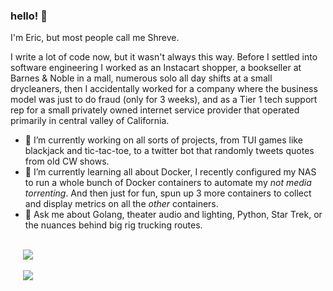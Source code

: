 ### hello! 👋

I'm Eric, but most people call me Shreve. 

I write a lot of code now, but it wasn't always this way. Before I settled into software engineering I worked as an Instacart shopper, a bookseller at Barnes & Noble in a mall, numerous solo all day shifts at a small drycleaners, then I accidentally worked for a company where the business model was just to do fraud (only for 3 weeks), and as a Tier 1 tech support rep for a small privately owned internet service provider that operated primarily in central valley of California.

- 🔭 I’m currently working on all sorts of projects, from TUI games like blackjack and tic-tac-toe, to a twitter bot that randomly tweets quotes from old CW shows.
- 🌱 I’m currently learning all about Docker, I recently configured my NAS to run a whole bunch of Docker containers to automate my _not media torrenting_. And then just for fun, spun up 3 more containers to collect and display metrics on all the _other_ containers.
- 💬 Ask me about Golang, theater audio and lighting, Python, Star Trek, or the nuances behind big rig trucking routes.

<br>

<!-- 
[![ecshreve's gitHub stats](https://github-readme-stats.vercel.app/api?username=ecshreve&show_icons=true&theme=gruvbox&count_private=true)]
[![Top Langs](https://github-readme-stats.vercel.app/api/top-langs/?username=ecshreve&theme=gruvbox)] 
-->

<div>
  <div>
    <img align="center" hspace="20" src="https://github-readme-stats.vercel.app/api?username=ecshreve&show_icons=true&theme=gruvbox&count_private=true" />
  </div>
  
  <br />
  
  <div>
    <img align="center" hspace="20" src="https://github-readme-stats.vercel.app/api/top-langs/?username=ecshreve&theme=gruvbox&langs_count=4" />
  </div>
</div>

